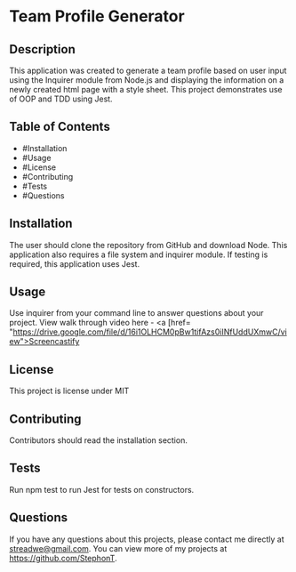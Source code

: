 # Team Profile Generator

## Description

This application was created to generate a team profile based on user input using the Inquirer module from Node.js and displaying the information on a newly created html page with a style sheet. This project demonstrates use of OOP and TDD using Jest.

## Table of Contents

- #Installation
- #Usage
- #License
- #Contributing
- #Tests
- #Questions

## Installation

The user should clone the repository from GitHub and download Node. This application also requires a file system and inquirer module. If testing is required, this application uses Jest.

## Usage

Use inquirer from your command line to answer questions about your project. View walk through video here - <a [href= "https://drive.google.com/file/d/16i1OLHCM0pBw1tifAzs0iINfUddUXmwC/view">Screencastify</a>

## License

This project is license under MIT

## Contributing 

Contributors should read the installation section.

## Tests

Run npm test to run Jest for tests on constructors.

## Questions

If you have any questions about this projects, please contact me directly at streadwe@gmail.com. You can view more of my projects at https://github.com/StephonT.
